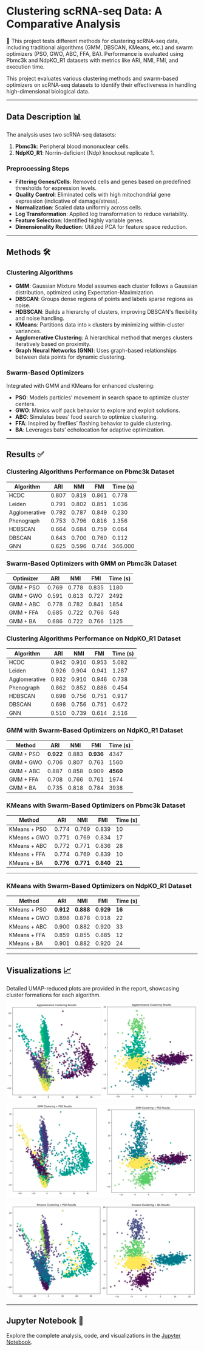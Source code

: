 # Clustering scRNA-seq Data: A Comparative Analysis

🧬 This project tests different methods for clustering scRNA-seq data, including traditional algorithms (GMM, DBSCAN, KMeans, etc.) and swarm optimizers (PSO, GWO, ABC, FFA, BA). Performance is evaluated using Pbmc3k and NdpKO_R1 datasets with metrics like ARI, NMI, FMI, and execution time.

This project evaluates various clustering methods and swarm-based optimizers on scRNA-seq datasets to identify their effectiveness in handling high-dimensional biological data.

---

## Data Description 📊

The analysis uses two scRNA-seq datasets:
1. **Pbmc3k**: Peripheral blood mononuclear cells.
2. **NdpKO_R1**: Norrin-deficient (Ndp) knockout replicate 1.

### Preprocessing Steps
- **Filtering Genes/Cells**: Removed cells and genes based on predefined thresholds for expression levels.
- **Quality Control**: Eliminated cells with high mitochondrial gene expression (indicative of damage/stress).
- **Normalization**: Scaled data uniformly across cells.
- **Log Transformation**: Applied log transformation to reduce variability.
- **Feature Selection**: Identified highly variable genes.
- **Dimensionality Reduction**: Utilized PCA for feature space reduction.

---

## Methods 🛠️

### Clustering Algorithms
- **GMM**: Gaussian Mixture Model assumes each cluster follows a Gaussian distribution, optimized using Expectation-Maximization.
- **DBSCAN**: Groups dense regions of points and labels sparse regions as noise.
- **HDBSCAN**: Builds a hierarchy of clusters, improving DBSCAN's flexibility and noise handling.
- **KMeans**: Partitions data into `k` clusters by minimizing within-cluster variances.
- **Agglomerative Clustering**: A hierarchical method that merges clusters iteratively based on proximity.
- **Graph Neural Networks (GNN)**: Uses graph-based relationships between data points for dynamic clustering.

### Swarm-Based Optimizers
Integrated with GMM and KMeans for enhanced clustering:
- **PSO**: Models particles’ movement in search space to optimize cluster centers.
- **GWO**: Mimics wolf pack behavior to explore and exploit solutions.
- **ABC**: Simulates bees’ food search to optimize clustering.
- **FFA**: Inspired by fireflies’ flashing behavior to guide clustering.
- **BA**: Leverages bats’ echolocation for adaptive optimization.

---

## Results ✅

### Clustering Algorithms Performance on Pbmc3k Dataset
| Algorithm       | ARI   | NMI   | FMI   | Time (s) |
|------------------|-------|-------|-------|----------|
| HCDC            | 0.807 | 0.819 | 0.861 | 0.778    |
| Leiden          | 0.791 | 0.802 | 0.851 | 1.036    |
| Agglomerative   | 0.792 | 0.787 | 0.849 | 0.230    |
| Phenograph      | 0.753 | 0.796 | 0.816 | 1.356    |
| HDBSCAN         | 0.664 | 0.684 | 0.759 | 0.064    |
| DBSCAN          | 0.643 | 0.700 | 0.760 | 0.112    |
| GNN             | 0.625 | 0.596 | 0.744 | 346.000  |

### Swarm-Based Optimizers with GMM on Pbmc3k Dataset
| Optimizer        | ARI   | NMI   | FMI   | Time (s) |
|------------------|-------|-------|-------|----------|
| GMM + PSO       | 0.769 | 0.778 | 0.835 | 1180     |
| GMM + GWO       | 0.591 | 0.613 | 0.727 | 2492     |
| GMM + ABC       | 0.778 | 0.782 | 0.841 | 1854     |
| GMM + FFA       | 0.685 | 0.722 | 0.766 | 548      |
| GMM + BA        | 0.686 | 0.722 | 0.766 | 1125     |

### Clustering Algorithms Performance on NdpKO_R1 Dataset
| Algorithm       | ARI   | NMI   | FMI   | Time (s) |
|------------------|-------|-------|-------|----------|
| HCDC            | 0.942 | 0.910 | 0.953 | 5.082    |
| Leiden          | 0.926 | 0.904 | 0.941 | 1.287    |
| Agglomerative   | 0.932 | 0.910 | 0.946 | 0.738    |
| Phenograph      | 0.862 | 0.852 | 0.886 | 0.454    |
| HDBSCAN         | 0.698 | 0.756 | 0.751 | 0.917    |
| DBSCAN          | 0.698 | 0.756 | 0.751 | 0.672    |
| GNN             | 0.510 | 0.739 | 0.614 | 2.516    |

### GMM with Swarm-Based Optimizers on NdpKO_R1 Dataset

| Method         | ARI     | NMI     | FMI     | Time (s) |
|----------------|---------|---------|---------|----------|
| GMM + PSO      | **0.922** | 0.883   | **0.936** | 4347     |
| GMM + GWO      | 0.706   | 0.807   | 0.763   | 1560     |
| GMM + ABC      | 0.887   | 0.858   | 0.909   | **4560** |
| GMM + FFA      | 0.708   | 0.766   | 0.761   | 1974     |
| GMM + BA       | 0.735   | 0.818   | 0.784   | 3938     |

### KMeans with Swarm-Based Optimizers on Pbmc3k Dataset

| Method         | ARI   | NMI   | FMI   | Time (s) |
|----------------|-------|-------|-------|----------|
| KMeans + PSO   | 0.774 | 0.769 | 0.839 | 10       |
| KMeans + GWO   | 0.771 | 0.769 | 0.834 | 17       |
| KMeans + ABC   | 0.772 | 0.771 | 0.836 | 28       |
| KMeans + FFA   | 0.774 | 0.769 | 0.839 | 10       |
| KMeans + BA    | **0.776** | **0.771** | **0.840** | **21**   |

---

### KMeans with Swarm-Based Optimizers on NdpKO_R1 Dataset

| Method         | ARI     | NMI     | FMI     | Time (s) |
|----------------|---------|---------|---------|----------|
| KMeans + PSO   | **0.912** | **0.888** | **0.929** | **16**   |
| KMeans + GWO   | 0.898   | 0.878   | 0.918   | 22       |
| KMeans + ABC   | 0.900   | 0.882   | 0.920   | 33       |
| KMeans + FFA   | 0.859   | 0.855   | 0.885   | 12       |
| KMeans + BA    | 0.901   | 0.882   | 0.920   | 24       |

---

## Visualizations 📈
Detailed UMAP-reduced plots are provided in the report, showcasing cluster formations for each algorithm.

![Agglomorative](imgs/aggl.png)

![GMM_Swarm](imgs/gmm_and_swarm.png)

![Kmeans_Swarm](imgs/kmeans_and_swarm.png)


---

## Jupyter Notebook 📓

Explore the complete analysis, code, and visualizations in the [Jupyter Notebook](https://drive.google.com/file/d/1ixDN295fTTD6Q0DPBjE_xmEz4fxgYlZF/view?usp=sharing). 
